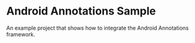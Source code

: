 # Android Annotations Sample
An example project that shows how to integrate the Android Annotations framework.
